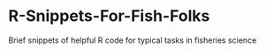# R-Snippets-For-Fish-Folks
Brief snippets of helpful R code for typical tasks in fisheries science
